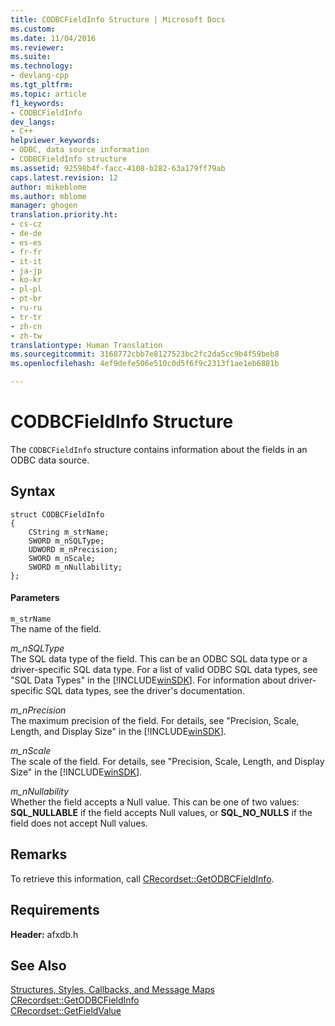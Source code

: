 ```yaml
---
title: CODBCFieldInfo Structure | Microsoft Docs
ms.custom: 
ms.date: 11/04/2016
ms.reviewer: 
ms.suite: 
ms.technology:
- devlang-cpp
ms.tgt_pltfrm: 
ms.topic: article
f1_keywords:
- CODBCFieldInfo
dev_langs:
- C++
helpviewer_keywords:
- ODBC, data source information
- CODBCFieldInfo structure
ms.assetid: 92598b4f-facc-4108-b282-63a179ff79ab
caps.latest.revision: 12
author: mikeblome
ms.author: mblome
manager: ghogen
translation.priority.ht:
- cs-cz
- de-de
- es-es
- fr-fr
- it-it
- ja-jp
- ko-kr
- pl-pl
- pt-br
- ru-ru
- tr-tr
- zh-cn
- zh-tw
translationtype: Human Translation
ms.sourcegitcommit: 3168772cbb7e8127523bc2fc2da5cc9b4f59beb8
ms.openlocfilehash: 4ef9defe506e510c0d5f6f9c2313f1ae1eb6881b

---
```

# CODBCFieldInfo Structure
The `CODBCFieldInfo` structure contains information about the fields in an ODBC data source.  
  
## Syntax  
  
```  
struct CODBCFieldInfo  
{  
    CString m_strName;  
    SWORD m_nSQLType;  
    UDWORD m_nPrecision;  
    SWORD m_nScale;  
    SWORD m_nNullability;  
};  
```  
  
#### Parameters  
 `m_strName`  
 The name of the field.  
  
 *m_nSQLType*  
 The SQL data type of the field. This can be an ODBC SQL data type or a driver-specific SQL data type. For a list of valid ODBC SQL data types, see "SQL Data Types" in the [!INCLUDE[winSDK](../../atl/includes/winsdk_md.md)]. For information about driver-specific SQL data types, see the driver's documentation.  
  
 *m_nPrecision*  
 The maximum precision of the field. For details, see "Precision, Scale, Length, and Display Size" in the [!INCLUDE[winSDK](../../atl/includes/winsdk_md.md)].  
  
 *m_nScale*  
 The scale of the field. For details, see "Precision, Scale, Length, and Display Size" in the [!INCLUDE[winSDK](../../atl/includes/winsdk_md.md)].  
  
 *m_nNullability*  
 Whether the field accepts a Null value. This can be one of two values: **SQL_NULLABLE** if the field accepts Null values, or **SQL_NO_NULLS** if the field does not accept Null values.  
  
## Remarks  
 To retrieve this information, call [CRecordset::GetODBCFieldInfo](../../mfc/reference/crecordset-class.md#crecordset__getodbcfieldinfo).  
  
## Requirements  
 **Header:** afxdb.h  
  
## See Also  
 [Structures, Styles, Callbacks, and Message Maps](../../mfc/reference/structures-styles-callbacks-and-message-maps.md)   
 [CRecordset::GetODBCFieldInfo](../../mfc/reference/crecordset-class.md#crecordset__getodbcfieldinfo)   
 [CRecordset::GetFieldValue](../../mfc/reference/crecordset-class.md#crecordset__getfieldvalue)





<!--HONumber=Jan17_HO1-->


